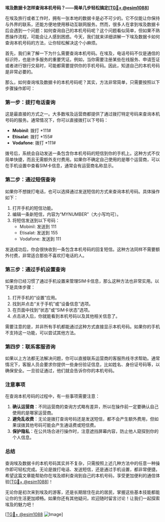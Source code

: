 **埃及数据卡怎样查询本机号码？——简单几步轻松搞定[[TG💪+ @esim1088](https://t.me/s/esim1088)]**

在埃及旅行或者工作时，拥有一张本地的数据卡是必不可少的。它不仅能让你保持与外界的联系，还能方便地使用移动互联网服务。然而，很多人在拿到埃及数据卡后会遇到一个问题：如何查询自己的本机号码呢？这个问题看似简单，但如果不熟悉操作流程，可能会让人感到困惑。今天，我们就来详细讲解一下埃及数据卡如何查询本机号码的方法，让你轻松解决这个小麻烦。

首先，我们来了解一下为什么需要查询本机号码。在埃及，电话号码不仅是通信的标识符，也是许多服务的重要凭证。例如，当你需要注册某些在线服务、申请签证或者进行银行交易时，可能都需要提供你的手机号码。因此，知道自己的本机号码是非常必要的。

那么，如何查询埃及数据卡的本机号码呢？其实，方法非常简单，只需要按照以下步骤操作即可：

### **第一步：拨打电话查询**
这是最直接的方式之一。大多数埃及运营商都提供了通过拨打特定号码来查询本机号码的服务。通常情况下，你可以直接拨打以下号码：
- **Mobinil**: 拨打 *111#
- **Etisalat**: 拨打 *155#
- **Vodafone**: 拨打 *111#

拨号后，系统会自动发送一条包含你本机号码的短信到你的手机上。这种方式不仅简单快捷，而且无需额外支付费用。如果你不确定自己使用的是哪个运营商，可以在手机设置中查看SIM卡信息，通常会有运营商名称显示。

### **第二步：通过短信查询**
如果你不想拨打电话，也可以选择通过发送短信的方式来查询本机号码。具体操作如下：
1. 打开手机的短信功能。
2. 编辑一条新短信，内容为“MYNUMBER”（大小写均可）。
3. 将短信发送到以下号码：
   - Mobinil: 发送到 111
   - Etisalat: 发送到 155
   - Vodafone: 发送到 111

发送成功后，你会很快收到一条包含本机号码的回复短信。这种方法同样不需要额外付费，非常适合那些不喜欢打电话的人。

### **第三步：通过手机设置查询**
如果你已经习惯了通过手机设置来管理SIM卡信息，那么这种方法也非常实用。以下是具体步骤：
1. 打开手机的“设置”应用。
2. 找到并点击“关于手机”或“设备信息”选项。
3. 在页面中找到“状态”或“SIM卡状态”选项。
4. 点击进入后，你就能看到本机号码以及其他相关信息了。

需要注意的是，并非所有手机都能通过这种方式直接显示本机号码。如果你的手机不支持这一功能，可以尝试其他方法。

### **第四步：联系客服咨询**
如果以上方法都无法解决问题，你可以直接联系运营商的客服热线寻求帮助。通常情况下，客服人员会要求你提供一些身份验证信息，比如姓名、身份证号码等，以确保安全。一旦验证通过，他们就会告诉你你的本机号码。

### **注意事项**
在查询本机号码的过程中，有一些事项需要注意：
1. **确认运营商**：不同运营商的查询方式略有差异，所以在操作前一定要确认自己使用的是哪家运营商。
2. **避免乱收费**：无论是拨打查询号码还是发送短信，都不会产生额外费用，但如果误拨其他号码可能会产生通话费或短信费。
3. **保护隐私**：在公共场合进行操作时，注意遮挡屏幕内容，防止他人窥探到你的个人信息。

### **总结**
查询埃及数据卡的本机号码其实并不复杂，只需按照上述几种方法中的任意一种操作即可轻松完成。无论是拨打电话、发送短信，还是通过手机设置，都非常便捷。希望这篇文章能帮助你在埃及顺利查询到自己的本机号码，享受更加便利的通信体验[[TG💪+ @esim1088](https://t.me/s/esim1088)]！

无论你是初次来到埃及的游客，还是长期居住在此的居民，掌握这些基本技能都能让你的生活更加顺畅。如果你还有其他疑问，欢迎随时留言讨论！让我们一起探索埃及的魅力吧！

[[TG💪+ @esim1088](https://t.me/s/esim1088) ![Image](https://i.postimg.cc/4NQfJmqS/Snipaste-2025-05-13-00-14-12.png)]